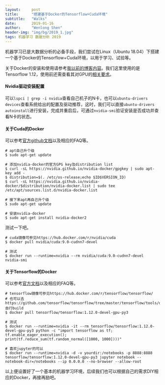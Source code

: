 ```yaml
---
layout:     post
title:      "搭建基于Docker的Tensorflow+Cuda环境"
subtitle:   "Walks"
date:       2019-01-16
author:     "Wenlong Shen"
header-img: "img/bg/2019_1.jpg"
tags: 机器学习 数据分析 2019
---
```


<script type="text/javascript" src="http://cdn.mathjax.org/mathjax/latest/MathJax.js?config=default"></script>

机器学习已是大数据分析的必备手段，我们尝试在Linux（Ubuntu 18.04）下搭建一个基于Docker的Tensorflow+Cuda环境，以用于学习、试验等。

关于Docker的安装和使用请参考<a href="https://wenlongshen.github.io/2018/09/08/Pipelining-Solution-1/" target="_blank">我以前的博客内容</a>。我们这里使用的是Tensorflow 1.12，使用前还需查看其对GPU的<a href="https://tensorflow.google.cn/install/gpu/" target="_blank">相关要求</a>。

#### Nvidia驱动安装配置

可以`lspci | grep -i nvidia`查看自己机子的N卡，也可以`ubuntu-drivers devices`查看系统给出的配置及驱动推荐，这时，我们可以直接`ubuntu-drivers autoinstall`进行安装，完成并重启后，可通过`nvidia-smi`验证安装是否成功并查看N卡的状态。

#### 关于Cuda的Docker

可以参考<a href="https://github.com/NVIDIA/nvidia-docker/" target="_blank">官方github文档</a>以及相应的FAQ等。

	# apt自己升个级
	$ sudo apt-get update
	
	# 添加nvidia-docker的官方GPG key及distribution list
	$ curl -sL https://nvidia.github.io/nvidia-docker/gpgkey | sudo apt-key add -
	$ distribution=$(. /etc/os-release;echo $ID$VERSION_ID)
	$ curl -sL https://nvidia.github.io/nvidia-docker/$distribution/nvidia-docker.list | sudo tee /etc/apt/sources.list.d/nvidia-docker.list

	# 接下来apt再自己升个级
	$ sudo apt-get update
	
	# 安装nvidia-docker
	$ sudo apt-get install nvidia-docker2

测试一下吧。

	# cuda镜像可参见https://hub.docker.com/r/nvidia/cuda
	$ docker pull nvidia/cuda:9.0-cudnn7-devel
	
	# 测试
	$ docker run --runtime=nvidia --rm nvidia/cuda:9.0-cudnn7-devel nvidia-smi

#### 关于Tensorflow的Docker

可以参考<a href="https://tensorflow.google.cn/install/docker/" target="_blank">官方文档</a>以及相应的FAQ等。

	# tensorflow镜像可参见https://hub.docker.com/r/tensorflow/tensorflow/
	# 也可以去https://github.com/tensorflow/tensorflow/tree/master/tensorflow/tools/dockerfiles/自行build
	$ docker pull tensorflow/tensorflow:1.12.0-devel-gpu-py3
	
	# 测试
	$ docker run --runtime=nvidia -it --rm tensorflow/tensorflow:1.12.0-devel-gpu-py3 python -c "import tensorflow as tf; tf.enable_eager_execution(); print(tf.reduce_sum(tf.random_normal([1000, 1000])))"

	# 喜欢jupyter的可以
	$ docker run --runtime=nvidia -d -v yourdir:/notebooks -p 8888:8888 tensorflow/tensorflow:1.12.0-devel-gpu-py3 jupyter notebook --notebook-dir=/notebooks --ip 0.0.0.0 --no-browser --allow-root

以上便设置好了一个基本的机器学习环境，后续我们也可以根据自己的需求DIY相应的Docker，再接再励吧。
